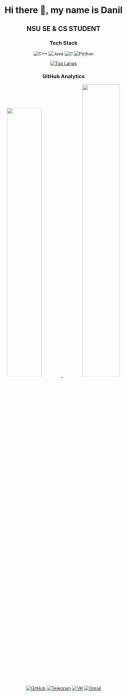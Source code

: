 <div align="center">

# Hi there 👋, my name is Danil

## NSU SE & CS STUDENT

### Tech Stack

![C++](https://img.shields.io/badge/C++-00599C?style=flat-square&logo=c%2B%2B&logoColor=white&color=5e81ac)
![Java](https://img.shields.io/badge/Java-ED8B00?style=flat-square&logo=openjdk&logoColor=white&color=d08770)
![C](https://img.shields.io/badge/C-A8B9CC?style=flat-square&logo=c&logoColor=black&color=4c566a)
![Python](https://img.shields.io/badge/Python-3776AB?style=flat-square&logo=python&logoColor=white&color=81a1c1)

[![Top Langs](https://github-readme-stats.vercel.app/api/top-langs/?username=01trisha&layout=compact&theme=onedark&bg_color=282c34&title_color=abb2bf&text_color=abb2bf&hide_border=true)](https://github.com/anuraghazra/github-readme-stats)

### GitHub Analytics

<div>
  <a href="https://github.com/01trisha">
    <img width="47%" src="https://github-readme-stats.vercel.app/api?username=01trisha&show_icons=true&theme=onedark&bg_color=282c34&hide_border=true&title_color=abb2bf&text_color=abb2bf&icon_color=61afef" />
  </a>
  <a href="https://github.com/01trisha">
    <img width="49%" src="https://streak-stats.demolab.com/?user=01trisha&theme=onedark&background=282c34&ring=61afef&fire=e5c07b&currStreakNum=abb2bf&sideNums=abb2bf&currStreakLabel=abb2bf&sideLabels=abb2bf&dates=5c6370&hide_border=true" />
  </a>
</div>

[![GitHub](https://img.shields.io/badge/GitHub-181717?style=flat-square&logo=github&logoColor=white&color=282c34)](https://github.com/01trisha)
[![Telegram](https://img.shields.io/badge/Telegram-26A5E4?style=flat-square&logo=telegram&logoColor=white&color=61afef)](http://t.me/tgctrisha)
[![VK](https://img.shields.io/badge/VK-0077FF?style=flat-square&logo=vk&logoColor=white&color=528bcc)](https://vk.com/trishasct)
[![Gmail](https://img.shields.io/badge/Email-D14836?style=flat-square&logo=gmail&logoColor=white&color=e06c75)](mailto:daniltrishkin5@gmail.com)

</div>
